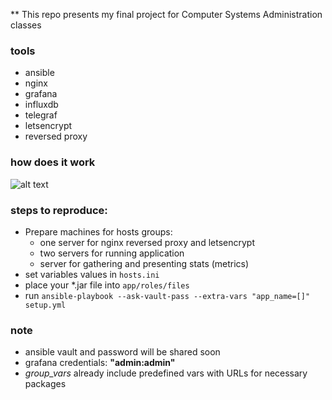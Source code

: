 ** This repo presents my final project for Computer Systems Administration classes 

### tools

* ansible
* nginx
* grafana
* influxdb
* telegraf
* letsencrypt
* reversed proxy

### how does it work

![alt text](https://i.imgur.com/82NV40x.png "Project structure")

### steps to reproduce:

* Prepare machines for hosts groups:
    * one server for nginx reversed proxy and letsencrypt
    * two servers for running application
    * server for gathering and presenting stats (metrics)
* set variables values in `hosts.ini` 
* place your *.jar file into `app/roles/files`
* run `ansible-playbook --ask-vault-pass --extra-vars "app_name=[]" setup.yml`

### note

* ansible vault and password will be shared soon
* grafana credentials: **"admin:admin"**
* *group_vars* already include predefined vars with URLs for necessary packages